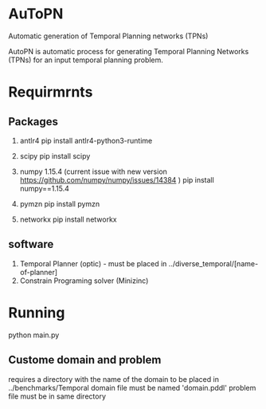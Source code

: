 # AuToPN
Automatic generation of Temporal Planning networks (TPNs)

AutoPN is automatic process for generating Temporal Planning Networks (TPNs) for an input temporal planning problem.

# Requirmrnts

## Packages
1) antlr4
pip install antlr4-python3-runtime

2) scipy
pip install scipy

3) numpy 1.15.4 (current issue with new version https://github.com/numpy/numpy/issues/14384 )
 pip install numpy==1.15.4

3) pymzn
pip install pymzn

4) networkx
pip install networkx

## software
1) Temporal Planner (optic) - must be placed in ../diverse_temporal/[name-of-planner]
2) Constrain Programing solver (Minizinc)


# Running
python main.py

## Custome domain and problem
requires a directory with the name of the domain to be placed in ../benchmarks/Temporal
domain file must be named 'domain.pddl'
problem file must be in same directory

